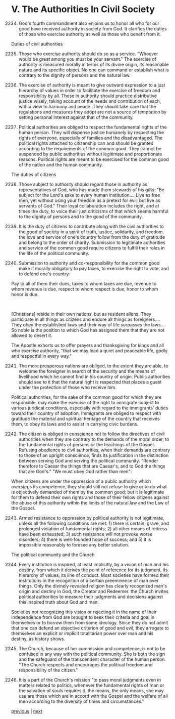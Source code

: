 # V. The Authorities In Civil Society

2234. God's fourth commandment also enjoins us to honor all who for our good have received authority in society from God. It clarifies the duties of those who exercise authority as well as those who benefit from it.

Duties of civil authorities

2235. Those who exercise authority should do so as a service. "Whoever would be great among you must be your servant." The exercise of authority is measured morally in terms of its divine origin, its reasonable nature and its specific object. No one can command or establish what is contrary to the dignity of persons and the natural law.

2236. The exercise of authority is meant to give outward expression to a just hierarchy of values in order to facilitate the exercise of freedom and responsibility by all. Those in authority should practice distributive justice wisely, taking account of the needs and contribution of each, with a view to harmony and peace. They should take care that the regulations and measures they adopt are not a source of temptation by setting personal interest against that of the community.

2237. Political authorities are obliged to respect the fundamental rights of the human person. They will dispense justice humanely by respecting the rights of everyone, especially of families and the disadvantaged. The political rights attached to citizenship can and should be granted according to the requirements of the common good. They cannot be suspended by public authorities without legitimate and proportionate reasons. Political rights are meant to be exercised for the common good of the nation and the human community.

The duties of citizens

2238. Those subject to authority should regard those in authority as representatives of God, who has made them stewards of his gifts: "Be subject for the Lord's sake to every human institution.... Live as free men, yet without using your freedom as a pretext for evil; but live as servants of God." Their loyal collaboration includes the right, and at times the duty, to voice their just criticisms of that which seems harmful to the dignity of persons and to the good of the community.

2239. It is the duty of citizens to contribute along with the civil authorities to the good of society in a spirit of truth, justice, solidarity, and freedom. the love and service of one's country follow from the duty of gratitude and belong to the order of charity. Submission to legitimate authorities and service of the common good require citizens to fulfill their roles in the life of the political community.

2240. Submission to authority and co-responsibility for the common good make it morally obligatory to pay taxes, to exercise the right to vote, and to defend one's country:

Pay to all of them their dues, taxes to whom taxes are due, revenue to whom revenue is due, respect to whom respect is due, honor to whom honor is due.

 

[Christians] reside in their own nations, but as resident aliens. They participate in all things as citizens and endure all things as foreigners.... They obey the established laws and their way of life surpasses the laws.... So noble is the position to which God has assigned them that they are not allowed to desert it.

The Apostle exhorts us to offer prayers and thanksgiving for kings and all who exercise authority, "that we may lead a quiet and peaceable life, godly and respectful in every way."

2241. The more prosperous nations are obliged, to the extent they are able, to welcome the foreigner in search of the security and the means of livelihood which he cannot find in his country of origin. Public authorities should see to it that the natural right is respected that places a guest under the protection of those who receive him.

Political authorities, for the sake of the common good for which they are responsible, may make the exercise of the right to immigrate subject to various juridical conditions, especially with regard to the immigrants' duties toward their country of adoption. Immigrants are obliged to respect with gratitude the material and spiritual heritage of the country that receives them, to obey its laws and to assist in carrying civic burdens.

2242. The citizen is obliged in conscience not to follow the directives of civil authorities when they are contrary to the demands of the moral order, to the fundamental rights of persons or the teachings of the Gospel. Refusing obedience to civil authorities, when their demands are contrary to those of an upright conscience, finds its justification in the distinction between serving God and serving the political community. "Render therefore to Caesar the things that are Caesar's, and to God the things that are God's." "We must obey God rather than men":

When citizens are under the oppression of a public authority which oversteps its competence, they should still not refuse to give or to do what is objectively demanded of them by the common good; but it is legitimate for them to defend their own rights and those of their fellow citizens against the abuse of this authority within the limits of the natural law and the Law of the Gospel.

2243. Armed resistance to oppression by political authority is not legitimate, unless all the following conditions are met: 1) there is certain, grave, and prolonged violation of fundamental rights; 2) all other means of redress have been exhausted; 3) such resistance will not provoke worse disorders; 4) there is well-founded hope of success; and 5) it is impossible reasonably to foresee any better solution.

The political community and the Church

2244. Every institution is inspired, at least implicitly, by a vision of man and his destiny, from which it derives the point of reference for its judgment, its hierarchy of values, its line of conduct. Most societies have formed their institutions in the recognition of a certain preeminence of man over things. Only the divinely revealed religion has clearly recognized man's origin and destiny in God, the Creator and Redeemer. the Church invites political authorities to measure their judgments and decisions against this inspired truth about God and man:

Societies not recognizing this vision or rejecting it in the name of their independence from God are brought to seek their criteria and goal in themselves or to borrow them from some ideology. Since they do not admit that one can defend an objective criterion of good and evil, they arrogate to themselves an explicit or implicit totalitarian power over man and his destiny, as history shows.

2245. The Church, because of her commission and competence, is not to be confused in any way with the political community. She is both the sign and the safeguard of the transcendent character of the human person. "The Church respects and encourages the political freedom and responsibility of the citizen."

2246. It is a part of the Church's mission "to pass moral judgments even in matters related to politics, whenever the fundamental rights of man or the salvation of souls requires it. the means, the only means, she may use are those which are in accord with the Gospel and the welfare of all men according to the diversity of times and circumstances."

[previous](https://github.com/Tenari/non-fiction/blob/master/catechism/__P7V.md) | [next](https://github.com/Tenari/non-fiction/blob/master/catechism/__P7X.md)